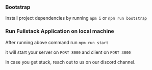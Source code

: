### Bootstrap

Install project dependencies by running ```npm i``` or ```npm run bootstrap```

### Run Fullstack Application on local machine

After running above command run ```npm run start```

it will start your server on  ```PORT 8000``` and client on ```PORT 3000```

In case you get stuck, reach out to us on our discord channel.